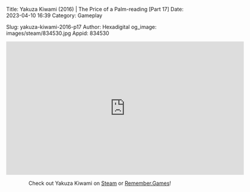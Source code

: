 Title: Yakuza Kiwami (2016) | The Price of a Palm-reading [Part 17]
Date: 2023-04-10 16:39
Category: Gameplay

Slug: yakuza-kiwami-2016-p17
Author: Hexadigital
og_image: images/steam/834530.jpg
Appid: 834530

<center><iframe src="https://www.youtube.com/embed/L92F6Z1QdvE?feature=oembed" allow="accelerometer; autoplay; encrypted-media; gyroscope; picture-in-picture" width="640" height="360" frameborder="0"></iframe>

Check out Yakuza Kiwami on [Steam](https://store.steampowered.com/app/834530/?curator_clanid=34633900) or [Remember.Games](https://remember.games/game/342/)!</center>
